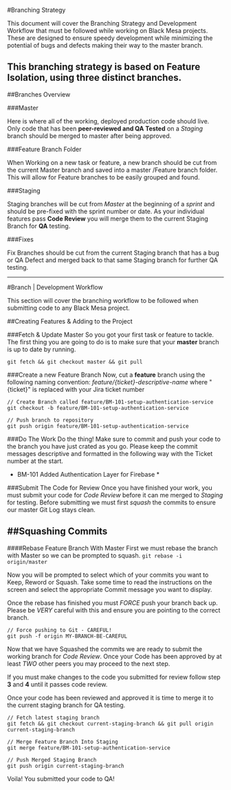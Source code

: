 #Branching Strategy

This document will cover the Branching Strategy and Development Workflow that must be followed while working on Black Mesa projects. These are designed to ensure speedy development while minimizing the potential of bugs and defects making their way to the master branch.

This branching strategy is based on Feature Isolation, using three distinct branches.
---

##Branches Overview

###Master

Here is where all of the working, deployed production code should live. Only code that has been **peer-reviewed and QA Tested** on a *Staging* branch should be merged to master after being approved.

###Feature Branch Folder

When Working on a new task or feature, a new branch should be cut from the current Master branch and saved into a master /Feature branch folder. This will allow for Feature branches to be easily grouped and found.

###Staging

Staging branches will be cut from *Master* at the beginning of a *sprint* and should be pre-fixed with the sprint number or date. As your individual features pass **Code Review** you will merge them to the current Staging Branch for **QA** testing.

###Fixes

Fix Branches should be cut from the current Staging branch that has a bug or QA Defect and merged back to that same Staging branch for further QA testing.

---

#Branch | Development Workflow

This section will cover the branching workflow to be followed when submitting code to any Black Mesa project.

##Creating Features & Adding to the Project

###Fetch & Update Master
So you got your first task or feature to tackle. The first thing you are going to do is to make sure that your **master** branch is up to date by running.

```
git fetch && git checkout master && git pull
```

###Create a new Feature Branch
Now, cut a **feature** branch using the following naming convention:
*feature/{ticket}-descriptive-name* where "{ticket}" is replaced with your Jira ticket number

```
// Create Branch called feature/BM-101-setup-authentication-service
git checkout -b feature/BM-101-setup-authentication-service

// Push branch to repository
git push origin feature/BM-101-setup-authentication-service

```

###Do The Work
Do the thing! Make sure to commit and push your code to the branch you have just crated as you go. Please keep the commit messages descriptive and formatted in the following way with the Ticket number at the start.

* BM-101 Added Authentication Layer for Firebase *

###Submit The Code for Review
Once you have finished your work, you must submit your code for *Code Review* before it can me merged to *Staging* for testing. Before submitting we  must first *squash* the commits to ensure our master Git Log stays clean.

##Squashing Commits
---
####Rebase Feature Branch With Master
First we must rebase the branch with Master so we can be prompted to squash.
```git rebase -i origin/master ```

Now you will be prompted to select which of your commits you want to Keep, Reword or Squash. Take some time to read the instructions on the screen and select the appropriate Commit message you want to display.

Once the rebase has finished you must *FORCE* push your branch back up. Please be *VERY* careful with this and ensure you are pointing to the correct branch.
```
// Force pushing to Git - CAREFUL!
git push -f origin MY-BRANCH-BE-CAREFUL
```

Now that we have Squashed the commits we are ready to submit the working branch for *Code Review*. Once your Code has been approved by at least *TWO* other peers you may proceed to the next step. 

If you must make changes to the code you submitted for review follow step **3** and **4** until it passes code review.

Once your code has been reviewed and approved it is time to merge it to the current staging branch for QA testing.

```
// Fetch latest staging branch
git fetch && git checkout current-staging-branch && git pull origin current-staging-branch

// Merge Feature Branch Into Staging
git merge feature/BM-101-setup-authentication-service

// Push Merged Staging Branch
git push origin current-staging-branch
```

Voila! You submitted your code to QA!
